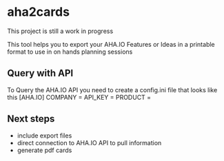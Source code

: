 # aha2cards
This project is still a work in progress

This tool helps you to export your AHA.IO Features or Ideas in a printable format to use in on hands planning sessions

## Query with API
To Query the AHA.IO API you need to create a config.ini file that looks like this
[AHA.IO]
COMPANY = 
API_KEY = 
PRODUCT = 




## Next steps
* include export files
* direct connection to AHA.IO API to pull information
* generate pdf cards